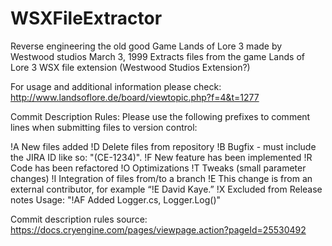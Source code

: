 # WSXFileExtractor
Reverse engineering the old good Game Lands of Lore 3 made by Westwood studios March 3, 1999
Extracts files from the game Lands of Lore 3 WSX file extension (Westwood Studios Extension?)

For usage and additional information please check:
http://www.landsoflore.de/board/viewtopic.php?f=4&t=1277

Commit Description Rules:
Please use the following prefixes to comment lines when submitting files to version control:

!A New files added
!D Delete files from repository
!B Bugfix - must include the JIRA ID like so: "(CE-1234)".
!F New feature has been implemented
!R Code has been refactored
!O Optimizations
!T Tweaks (small parameter changes)
!I Integration of files from/to a branch
!E This change is from an external contributor, for example “!E David Kaye.”
!X Excluded from Release notes 
Usage: "!AF Added Logger.cs, Logger.Log()"

Commit description rules source: https://docs.cryengine.com/pages/viewpage.action?pageId=25530492

